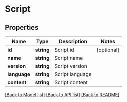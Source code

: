 # Script

## Properties
Name | Type | Description | Notes
------------ | ------------- | ------------- | -------------
**id** | **string** | Script id | [optional] 
**name** | **string** | Script name | 
**version** | **string** | Script version | 
**language** | **string** | Script language | 
**content** | **string** | Script content | 

[[Back to Model list]](../README.md#documentation-for-models) [[Back to API list]](../README.md#documentation-for-api-endpoints) [[Back to README]](../README.md)


